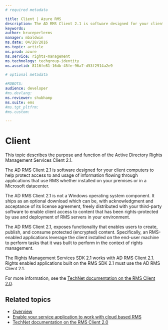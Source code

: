 ```yaml
---
# required metadata

title: Client | Azure RMS
description: The AD RMS Client 2.1 is software designed for your client computers to help protect access to and usage of information
keywords:
author: bruceperlerms
manager: mbaldwin
ms.date: 04/28/2016
ms.topic: article
ms.prod: azure
ms.service: rights-management
ms.technology: techgroup-identity
ms.assetid: 8116fe81-16db-45fe-96a7-d53f2914a2e9

# optional metadata

#ROBOTS:
audience: developer
#ms.devlang:
ms.reviewer: shubhamp
ms.suite: ems
#ms.tgt_pltfrm:
#ms.custom:

---
```


# Client

This topic describes the purpose and function of the Active Directory Rights Management Services Client 2.1.

The AD RMS Client 2.1 is software designed for your client computers to help protect access to and usage of information flowing through applications that use RMS whether installed on your premises or in a Microsoft datacenter.

The AD RMS Client 2.1 is not a Windows operating system component. It ships as an optional download which can be, with acknowledgment and acceptance of its license agreement, freely distributed with your third-party software to enable client access to content that has been rights-protected by use and deployment of RMS servers in your environment.

The AD RMS Client 2.1, exposes functionality that enables users to create, publish, and consume protected (encrypted) content. Specifically, an RMS-enabled applications leverage the client installed on the end-user machine to perform tasks that it was built to perform in the context of rights management.

The Rights Management Services SDK 2.1 works with AD RMS Client 2.1. Rights enabled applications built on the RMS SDK 2.1 must use the AD RMS Client 2.1.

For more information, see the [TechNet documentation on the RMS Client 2.0](https://TechNet.Microsoft.Com/en-us/library/jj159267(WS.10).aspx).

## Related topics

* [Overview](ad-rms-overview.md)
* [Enable your service application to work with cloud based RMS](how-to-use-file-api-with-aadrm-cloud.md)
* [TechNet documentation on the RMS Client 2.0](https://TechNet.Microsoft.Com/en-us/library/jj159267(WS.10).aspx)
